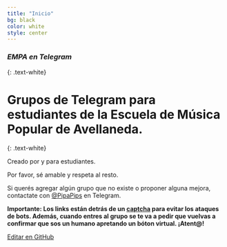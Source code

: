 ```yaml
---
title: "Inicio"
bg: black
color: white
style: center
---
```


### *EMPA en Telegram*
{: .text-white}


<i class="fab fa-telegram fa-stack-1x text-white"></i>


# Grupos de Telegram para estudiantes de la Escuela de Música Popular de Avellaneda.
{: .text-white}


Creado por y para estudiantes. 

Por favor, sé amable y respeta al resto.

Si querés agregar algún grupo que no existe o proponer alguna mejora, contactate con [@PipaPips](https://t.me/PipaPips) en Telegram.

**Importante: Los links están detrás de un [captcha](https://www.protectyourlinks.com/) para evitar los ataques de bots. Además, cuando entres al grupo se te va a pedir que vuelvas a confirmar que sos un humano apretando un bóton virtual. ¡Atent@!**

<span class="editongithub">
	<a href="{{site.github.repository_url}}/blob/master/{{page.path}}">
		<i class="fas fa-pen"></i> Editar en GitHub
	</a>
</span>
